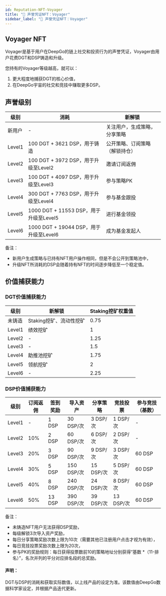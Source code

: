 ```yaml
---
id: Reputation-NFT-Voyager
title: "💠 声誉凭证NFT：Voyager"
sidebar_label: "💠 声誉凭证NFT：Voyager"
---
```


## Voyager NFT
Voyager是基于用户在DeepGo的链上社交和投资行为的声誉凭证，Voyager由用户花费DGT和DSP铸造和升级。

您持有的Voyager等级越高，就可以：
1. 更大程度地捕获DGT的核心价值，
2. 在DeepGo宇宙的社交和竞技中赚取更多DSP。

## 声誉级别
| **级别** | **消耗** | **新解锁** |
| --- | --- | --- |
| 新用户 | - | 关注用户，生成策略，分享策略 |
| Level1 | 100 DGT + 3621 DSP，用于铸造 | 公开策略、订阅策略（解锁持仓） |
| Level2 | 100 DGT + 3972 DSP，用于升级至Level2 | 邀请订阅返佣 |
| Level3 | 100 DGT + 4097 DSP，用于升级至Level3 | 参与策略PK |
| Level4 | 300 DGT + 7763 DSP，用于升级至Level4 | 参与基金跟投 |
| Level5 | 1000 DGT + 11553 DSP，用于升级至Level5 | 进行基金领投 |
| Level6 | 1000 DGT + 19044 DSP，用于升级至Level6 | 成为基金发起人 |

备注：
- 新用户生成策略与已持有NFT用户操作相同，但是不会公开到策略池中，
- 升级NFT所消耗的DSP会随着持有NFT的时间逐步降低至一个稳定值。

## 价值捕获能力

### DGT价值捕获能力

| **级别** | **新解锁** | **Staking挖矿权重值** |
| --- | --- | --- |
| 未铸造 |Staking挖矿、流动性挖矿| 0.75 | 
| Level1 |绩效挖矿 | 1 | 
| Level2 | - | 1.25 |
| Level3 | - |1.5 |
| Level4 |助推池挖矿 | 1.75 | 
| Level5 |领航挖矿 | 2 | 
| Level6 | - |2.25 | 

### DSP价值捕获能力
| **级别** | **订阅返佣** | **签到奖励** | **导入资产** | **分享策略** | **竞技投票** | **参与竞技（基数）** |
| --- | --- | --- | --- | --- | --- | --- |
| Level1 |  -  | 1 DSP | 30 DSP/次 | 3 DSP/次 | 1 DSP/ 次 | - |
| Level2 | 10% | 2 DSP | 60 DSP/次 | 6 DSP/次 | 2 DSP/次 | - |
| Level3 | 20% | 3 DSP | 90 DSP/次 | 9 DSP/次 | 3 DSP/次 | 60 DSP |
| Level4 | 30% | 5 DSP | 150 DSP/次 | 15 DSP/次 | 5 DSP/次 | 60 DSP |
| Level5 | 40% | 8 DSP | 240 DSP/次 | 24 DSP/次 | 8 DSP/次 | 60 DSP |
| Level6 | 50% | 13 DSP | 390 DSP/次 | 39 DSP/次 | 13 DSP/次 | 60 DSP |

备注：
- 未铸造NFT用户无法获得DSP奖励，
- 每级解锁3次导入资产奖励，
- 每日分享策略奖励次数上限为10次（需要其他已注册用户点击才视为有效），
- 每日竞技投票奖励次数上限为20次，
- 参与PK的奖励规则：每日获得投票数前10的策略地址分别获得“基数 *（11-排名）”，名次并列的平分对应排名段的总奖励。

#### 声明：
DGT与DSP的消耗和获取实际数值，以上线产品的设定为准。该数值由DeepGo数据科学家设定，并根据产品迭代更新。
